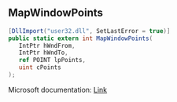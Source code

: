 ## MapWindowPoints

```csharp
[DllImport("user32.dll", SetLastError = true)]
public static extern int MapWindowPoints(
   IntPtr hWndFrom,
   IntPtr hWndTo,
   ref POINT lpPoints,
   uint cPoints
);
```

Microsoft documentation: [Link](https://docs.microsoft.com/en-us/windows/win32/api/winuser/nf-winuser-mapwindowpoints)
